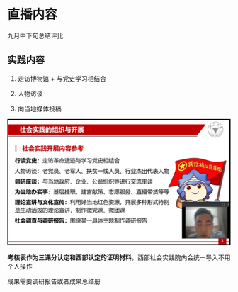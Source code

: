 # 直播内容

九月中下旬总结评比


## 实践内容

1. 走访博物馆 + 与党史学习相结合

2. 人物访谈

3. 向当地媒体投稿
   
![](img/%E5%B1%8F%E5%B9%95%E6%88%AA%E5%9B%BE%202022-08-05%20125608.png)


**考核表作为三课分认定和西部认定的证明材料**，西部社会实践院内会统一导入不用个人操作

成果需要调研报告或者成果总结册